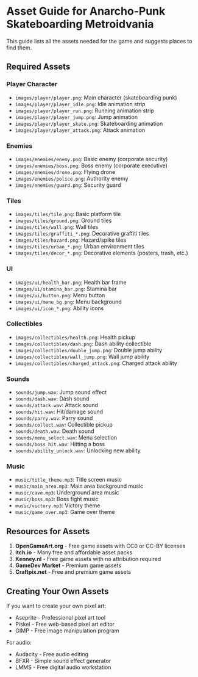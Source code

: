 # Asset Guide for Anarcho-Punk Skateboarding Metroidvania

This guide lists all the assets needed for the game and suggests places to find them.

## Required Assets

### Player Character
- `images/player/player.png`: Main character (skateboarding punk)
- `images/player/player_idle.png`: Idle animation strip
- `images/player/player_run.png`: Running animation strip
- `images/player/player_jump.png`: Jump animation
- `images/player/player_skate.png`: Skateboarding animation
- `images/player/player_attack.png`: Attack animation

### Enemies
- `images/enemies/enemy.png`: Basic enemy (corporate security)
- `images/enemies/boss.png`: Boss enemy (corporate executive)
- `images/enemies/drone.png`: Flying drone
- `images/enemies/police.png`: Authority enemy
- `images/enemies/guard.png`: Security guard

### Tiles
- `images/tiles/tile.png`: Basic platform tile
- `images/tiles/ground.png`: Ground tiles
- `images/tiles/wall.png`: Wall tiles
- `images/tiles/graffiti_*.png`: Decorative graffiti tiles
- `images/tiles/hazard.png`: Hazard/spike tiles
- `images/tiles/urban_*.png`: Urban environment tiles
- `images/tiles/decor_*.png`: Decorative elements (posters, trash, etc.)

### UI
- `images/ui/health_bar.png`: Health bar frame
- `images/ui/stamina_bar.png`: Stamina bar
- `images/ui/button.png`: Menu button
- `images/ui/menu_bg.png`: Menu background
- `images/ui/icon_*.png`: Ability icons

### Collectibles
- `images/collectibles/health.png`: Health pickup
- `images/collectibles/dash.png`: Dash ability collectible
- `images/collectibles/double_jump.png`: Double jump ability
- `images/collectibles/wall_jump.png`: Wall jump ability
- `images/collectibles/charged_attack.png`: Charged attack ability

### Sounds
- `sounds/jump.wav`: Jump sound effect
- `sounds/dash.wav`: Dash sound
- `sounds/attack.wav`: Attack sound
- `sounds/hit.wav`: Hit/damage sound
- `sounds/parry.wav`: Parry sound
- `sounds/collect.wav`: Collectible pickup
- `sounds/death.wav`: Death sound
- `sounds/menu_select.wav`: Menu selection
- `sounds/boss_hit.wav`: Hitting a boss
- `sounds/ability_unlock.wav`: Unlocking new ability

### Music
- `music/title_theme.mp3`: Title screen music
- `music/main_area.mp3`: Main area background music
- `music/cave.mp3`: Underground area music
- `music/boss.mp3`: Boss fight music
- `music/victory.mp3`: Victory theme
- `music/game_over.mp3`: Game over theme

## Resources for Assets

1. **OpenGameArt.org** - Free game assets with CC0 or CC-BY licenses
2. **itch.io** - Many free and affordable asset packs
3. **Kenney.nl** - Free game assets with no attribution required
4. **GameDev Market** - Premium game assets
5. **Craftpix.net** - Free and premium game assets

## Creating Your Own Assets

If you want to create your own pixel art:
- Aseprite - Professional pixel art tool
- Piskel - Free web-based pixel art editor
- GIMP - Free image manipulation program

For audio:
- Audacity - Free audio editing
- BFXR - Simple sound effect generator
- LMMS - Free digital audio workstation
